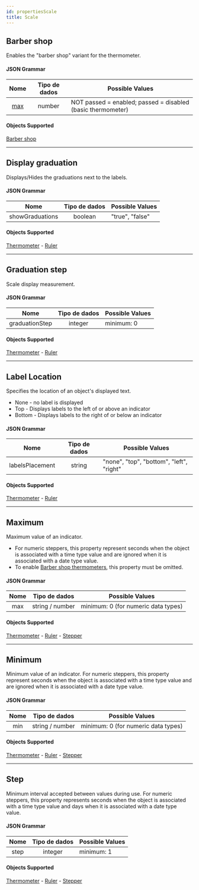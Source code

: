 ```yaml
---
id: propertiesScale
title: Scale
---
```


## Barber shop

Enables the "barber shop" variant for the thermometer.

#### JSON Grammar

|      Nome       | Tipo de dados | Possible Values                                             |
|:---------------:|:-------------:| ----------------------------------------------------------- |
| [max](#maximum) |    number     | NOT passed = enabled; passed = disabled (basic thermometer) |

#### Objects Supported

[Barber shop](progressIndicator.md#barber-shop)

---

## Display graduation

Displays/Hides the graduations next to the labels.

#### JSON Grammar

|      Nome       | Tipo de dados | Possible Values |
|:---------------:|:-------------:| --------------- |
| showGraduations |    boolean    | "true", "false" |

#### Objects Supported

[Thermometer](progressIndicator.md#thermometer) - [Ruler](ruler.md#ruler)

---

## Graduation step

Scale display measurement.

#### JSON Grammar

|      Nome      | Tipo de dados | Possible Values |
|:--------------:|:-------------:| --------------- |
| graduationStep |    integer    | minimum: 0      |

#### Objects Supported

[Thermometer](progressIndicator.md#thermometer) - [Ruler](ruler.md#ruler)

---

## Label Location

Specifies the location of an object's displayed text.

* None - no label is displayed
* Top - Displays labels to the left of or above an indicator
* Bottom - Displays labels to the right of or below an indicator

#### JSON Grammar

|      Nome       | Tipo de dados | Possible Values                          |
|:---------------:|:-------------:| ---------------------------------------- |
| labelsPlacement |    string     | "none", "top", "bottom", "left", "right" |

#### Objects Supported

[Thermometer](progressIndicator.md#thermometer) - [Ruler](ruler.md#ruler)

---

## Maximum

Maximum value of an indicator.

* For numeric steppers, this property represent seconds when the object is associated with a time type value and are ignored when it is associated with a date type value.
* To enable [Barber shop thermometers](progressIndicator.md#barber-shop), this property must be omitted.

#### JSON Grammar

| Nome |  Tipo de dados  | Possible Values                     |
|:----:|:---------------:| ----------------------------------- |
| max  | string / number | minimum: 0 (for numeric data types) |

#### Objects Supported

[Thermometer](progressIndicator.md#thermometer) - [Ruler](ruler.md#ruler) - [Stepper](stepper.md#stepper)

---

## Minimum

Minimum value of an indicator. For numeric steppers, this property represent seconds when the object is associated with a time type value and are ignored when it is associated with a date type value.

#### JSON Grammar

| Nome |  Tipo de dados  | Possible Values                     |
|:----:|:---------------:| ----------------------------------- |
| min  | string / number | minimum: 0 (for numeric data types) |

#### Objects Supported

[Thermometer](progressIndicator.md#thermometer) - [Ruler](ruler.md#ruler) - [Stepper](stepper.md#stepper)

---

## Step

Minimum interval accepted between values during use. For numeric steppers, this property represents seconds when the object is associated with a time type value and days when it is associated with a date type value.

#### JSON Grammar

| Nome | Tipo de dados | Possible Values |
|:----:|:-------------:| --------------- |
| step |    integer    | minimum: 1      |

#### Objects Supported

[Thermometer](progressIndicator.md#thermometer) - [Ruler](ruler.md#ruler) - [Stepper](stepper.md#stepper)

